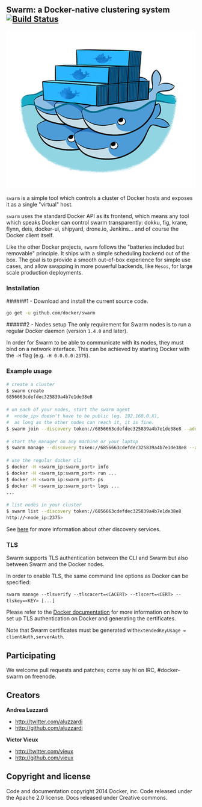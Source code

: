 ## Swarm: a Docker-native clustering system [![Build Status](https://travis-ci.org/docker/swarm.svg?branch=master)](https://travis-ci.org/docker/swarm)

![Docker Swarm Logo](logo.png?raw=true "Docker Swarm Logo")

`swarm` is a simple tool which controls a cluster of Docker hosts and exposes it as a single "virtual" host.

`swarm` uses the standard Docker API as its frontend, which means any tool which speaks Docker can control swarm transparently: dokku, fig, krane, flynn, deis, docker-ui, shipyard, drone.io, Jenkins... and of course the Docker client itself.

Like the other Docker projects, `swarm` follows the "batteries included but removable" principle. It ships with a simple scheduling backend out of the box. The goal is to provide a smooth out-of-box experience for simple use cases, and allow swapping in more powerful backends, like `Mesos`, for large scale production deployments.

### Installation

######1 - Download and install the current source code.
```sh
go get -u github.com/docker/swarm
```

######2 - Nodes setup
The only requirement for Swarm nodes is to run a regular Docker daemon (version `1.4.0` and later).

In order for Swarm to be able to communicate with its nodes, they must bind on a network interface.
This can be achieved by starting Docker with the `-H` flag (e.g. `-H 0.0.0.0:2375`).

### Example usage

```bash
# create a cluster
$ swarm create
6856663cdefdec325839a4b7e1de38e8

# on each of your nodes, start the swarm agent
#  <node_ip> doesn't have to be public (eg. 192.168.0.X),
#  as long as the other nodes can reach it, it is fine.
$ swarm join --discovery token://6856663cdefdec325839a4b7e1de38e8 --addr=<node_ip:2375>

# start the manager on any machine or your laptop
$ swarm manage --discovery token://6856663cdefdec325839a4b7e1de38e8 --addr=<swarm_ip:swarm_port>

# use the regular docker cli
$ docker -H <swarm_ip:swarm_port> info
$ docker -H <swarm_ip:swarm_port> run ... 
$ docker -H <swarm_ip:swarm_port> ps 
$ docker -H <swarm_ip:swarm_port> logs ...
...

# list nodes in your cluster
$ swarm list --discovery token://6856663cdefdec325839a4b7e1de38e8
http://<node_ip:2375>
```

See [here](https://github.com/docker/swarm/discovery) for more information about
other discovery services.

### TLS

Swarm supports TLS authentication between the CLI and Swarm but also between Swarm and the Docker nodes.

In order to enable TLS, the same command line options as Docker can be specified:

`swarm manage --tlsverify --tlscacert=<CACERT> --tlscert=<CERT> --tlskey=<KEY> [...]`

Please refer to the [Docker documentation](https://docs.docker.com/articles/https/) for more information on how
to set up TLS authentication on Docker and generating the certificates.

Note that Swarm certificates must be generated with`extendedKeyUsage = clientAuth,serverAuth`.

## Participating

We welcome pull requests and patches; come say hi on IRC, #docker-swarm on freenode.

## Creators

**Andrea Luzzardi**

- <http://twitter.com/aluzzardi>
- <http://github.com/aluzzardi>

**Victor Vieux**

- <http://twitter.com/vieux>
- <http://github.com/vieux>

## Copyright and license

Code and documentation copyright 2014 Docker, inc. Code released under the Apache 2.0 license.
Docs released under Creative commons.

